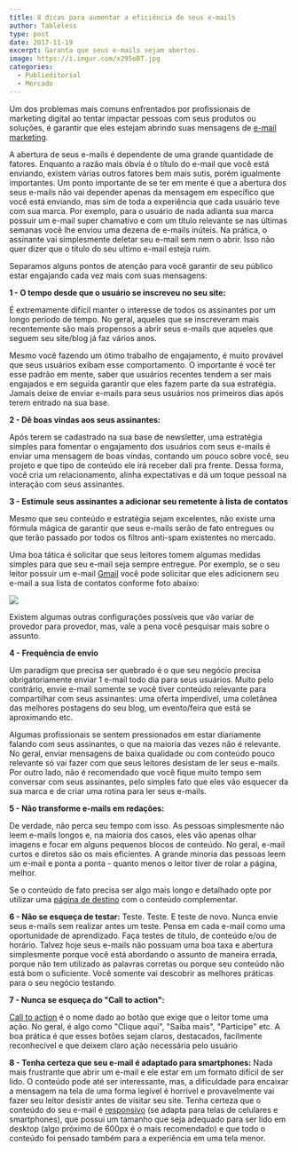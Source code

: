 ```yaml
---
title: 8 dicas para aumentar a eficiência de seus e-mails
author: Tableless
type: post
date: 2017-11-19
excerpt: Garanta que seus e-mails sejam abertos.
image: https://i.imgur.com/x295oBT.jpg
categories:
  - Publieditorial
  - Mercado
---
```


Um dos problemas mais comuns enfrentados por profissionais de marketing digital ao tentar impactar pessoas com seus produtos ou soluções, é garantir que eles estejam abrindo suas mensagens de [e-mail marketing](https://br.getresponse.com/email-marketing/nossos-recursos/marketing-por-e-mail.html).

A abertura de seus e-mails é dependente de uma grande quantidade de fatores. Enquanto a razão mais óbvia é o título do e-mail que você está enviando, existem várias outros fatores bem mais sutis, porém igualmente importantes. Um ponto importante de se ter em mente é que a abertura dos seus e-mails não vai depender apenas da mensagem em específico que você está enviando, mas sim de toda a experiência que cada usuário teve com sua marca. Por exemplo, para o usuário de nada adianta sua marca possuir um e-mail super chamativo e com um título relevante se nas últimas semanas você lhe enviou uma dezena de e-mails inúteis. Na prática, o assinante vai simplesmente deletar seu e-mail sem nem o abrir. Isso não quer dizer que o título do seu ultimo e-mail esteja ruim.

Separamos alguns pontos de atenção para você garantir de seu público estar engajando cada vez mais com suas mensagens:

**1 - O tempo desde que o usuário se inscreveu no seu site:**

É extremamente difícil manter o interesse de todos os assinantes por um longo período de tempo. No geral, aqueles que se inscreveram mais recentemente são mais propensos a abrir seus e-mails que aqueles que seguem seu site/blog já faz vários anos.

Mesmo você fazendo um ótimo trabalho de engajamento, é muito provável que seus usuários exibam esse comportamento. O importante é você ter esse padrão em mente, saber que usuários recentes tendem a ser mais engajados e em seguida garantir que eles fazem parte da sua estratégia. Jamais deixe de enviar e-mails para seus usuários nos primeiros dias após terem entrado na sua base.

**2 - Dê boas vindas aos seus assinantes:**

Após terem se cadastrado na sua base de newsletter, uma estratégia simples para fomentar o engajamento dos usuários com seus e-mails é enviar uma mensagem de boas vindas, contando um pouco sobre você, seu projeto e que tipo de conteúdo ele irá receber dali pra frente. Dessa forma, você cria um relacionamento, alinha expectativas e dá um toque pessoal na interação com seus assinantes.

**3 - Estimule seus assinantes a adicionar seu remetente à lista de contatos**

Mesmo que seu conteúdo e estratégia sejam excelentes, não existe uma fórmula mágica de garantir que seus e-mails serão de fato entregues ou que terão passado por todos os filtros anti-spam existentes no mercado.

Uma boa tática é solicitar que seus leitores tomem algumas medidas simples para que seu e-mail seja sempre entregue. Por exemplo, se o seu leitor possuir um e-mail [Gmail](https://www.google.com/gmail/) você pode solicitar que eles adicionem seu e-mail a sua lista de contatos conforme foto abaixo:

 ![](https://i.imgur.com/YqUhGEW.png)

Existem algumas outras configurações possíveis que vão variar de provedor para provedor, mas, vale a pena você pesquisar mais sobre o assunto.

**4 - Frequência de envio**

Um paradigm que precisa ser quebrado é o que seu negócio precisa obrigatoriamente enviar 1 e-mail todo dia para seus usuários. Muito pelo contrário, envie e-mail somente se você tiver conteúdo relevante para compartilhar com seus assinantes: uma oferta imperdível, uma coletânea das melhores postagens do seu blog, um evento/feira que está se aproximando etc.

Algumas profissionais se sentem pressionados em estar diariamente falando com seus assinantes, o que na maioria das vezes não é relevante. No geral, enviar mensagens de baixa qualidade ou com conteúdo pouco relevante só vai fazer com que seus leitores desistam de ler seus e-mails. Por outro lado, não é recomendado que você fique muito tempo sem conversar com seus assinantes, pelo simples fato que eles vão esquecer da sua marca e de criar uma rotina para ler seus e-mails.

**5 - Não transforme e-mails em redações:**

De verdade, não perca seu tempo com isso. As pessoas simplesmente não leem e-mails longos e, na maioria dos casos, eles vão apenas olhar imagens e focar em alguns pequenos blocos de conteúdo. No geral, e-mail curtos e diretos são os mais eficientes. A grande minoria das pessoas leem um e-mail e ponta a ponta - quanto menos o leitor tiver de rolar a página, melhor.

Se o conteúdo de fato precisa ser algo mais longo e detalhado opte por utilizar uma [página de destino](https://br.getresponse.com/email-marketing/recursos/criador-pagina-destino.html) com o conteúdo complementar.

**6 - Não se esqueça de testar:** Teste. Teste. E teste de novo. Nunca envie seus e-mails sem realizar antes um teste. Pensa em cada e-mail como uma oportunidade de aprendizado. Faça testes de título, de conteúdo e/ou de horário. Talvez hoje seus e-mails não possuam uma boa taxa e abertura simplesmente porque você está abordando o assunto de maneira errada, porque não tem utilizado as palavras corretas ou porque seu conteúdo não está bom o suficiente. Você somente vai descobrir as melhores práticas para o seu negócio testando.

**7 - Nunca se esqueça do &quot;Call to action&quot;:**

[Call to action](https://pt.wikipedia.org/wiki/Call_to_action) é o nome dado ao botão que exige que o leitor tome uma ação. No geral, é algo como &quot;Clique aqui&quot;, &quot;Saiba mais&quot;, &quot;Participe&quot; etc. A boa prática é que esses botões sejam claros, destacados, facilmente reconhecível e que deixem claro ação necessária pelo usuário

**8 - Tenha certeza que seu e-mail é adaptado para smartphones:** Nada mais frustrante que abrir um e-mail e ele estar em um formato difícil de ser lido. O conteúdo pode até ser interessante, mas, a dificuldade para encaixar a mensagem na tela de uma forma legível é horrível e provavelmente vai fazer seu leitor desistir antes de visitar seu site. Tenha certeza que o conteúdo do seu e-mail é [responsivo](https://tableless.com.br/categories/acessibilidade/) (se adapta para telas de celulares e smartphones), que possui um tamanho que seja adequado para ser lido em desktop (algo próximo de 600px é o mais recomendado) e que todo o conteúdo foi pensado também para a experiência em uma tela menor.